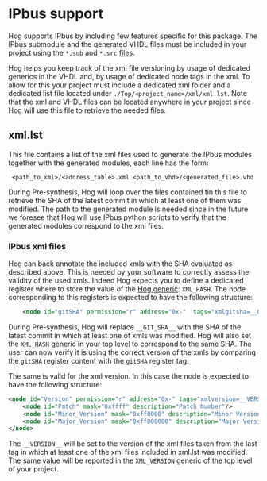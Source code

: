 # IPbus support

Hog supports IPbus by including few features specific for this package.
The IPbus submodule and the generated VHDL files must be included in your project using the `*.sub` and `*.src` [files](09-List-files.md).

Hog helps you keep track of the xml file versioning by usage of dedicated generics in the VHDL and, by usage of dedicated node tags in the xml.
To allow for this your project must include a dedicated xml folder and a dedicated list file located under `./Top/<project_name>/xml/xml.lst`.
Note that the xml and VHDL files can be located anywhere in your project since Hog will use this file to retrieve the needed files.

## xml.lst

This file contains a list of the xml files used to generate the IPbus modules together with the generated modules, each line has the form:

```
 <path_to_xml>/<address_table>.xml <path_to_vhd>/<generated_file>.vhd
```

During Pre-synthesis, Hog will loop over the files contained tin this file to retrieve the SHA of the latest commit in which at least one of them was modified.
The path to the generated module is needed since in the future we foresee that Hog will use IPbus python scripts to verify that the generated modules correspond to the xml files.

### IPbus xml files

Hog can back annotate the included xmls with the SHA evaluated as described above.
This is needed by your software to correctly assess the validity of the used xmls.
Indeed Hog expects you to define a dedicated register where to store the value of the [Hog generic](./07-Hog-generics): `XML_HASH`.
The node corresponding to this registers is expected to have the following structure:

```xml
    <node id="gitSHA" permission="r" address="0x-"  tags="xmlgitsha=__GIT_SHA__" description="XML git commit 7-digit SHA of top file">
```

During Pre-synthesis, Hog will replace `__GIT_SHA__` with the SHA of the latest commit in which at least one of xmls was modified.
Hog will also set the `XML_HASH` generic in your top level to correspond to the same SHA.
The user can now verify it is using the correct version of the xmls by comparing the `gitSHA` register content with the `gitSHA` register tag.

The same is valid for the xml version.
In this case the node is expected to have the following structure:

```xml
<node id="Version" permission="r" address="0x-" tags="xmlversion=__VERSION__"  description="version of XML files">
    <node id="Patch" mask="0xffff" description="Patch Number"/>
    <node id="Minor_Version" mask="0xff0000" description="Minor Version Number"/>
    <node id="Major_Version" mask="0xff000000" description="Major Version Number"/>
</node>
```

The `__VERSION__` will be set to the version of the xml files taken from the last tag in which at least one of the xml files included in xml.lst was modified.
The same value will be reported in the `XML_VERSION` generic of the top level of your project.
